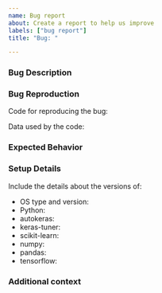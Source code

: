 ```yaml
---
name: Bug report
about: Create a report to help us improve
labels: ["bug report"]
title: "Bug: "

---
```


### Bug Description
<!---
A clear and concise description of what the bug is.
-->

### Bug Reproduction
Code for reproducing the bug:

Data used by the code:

### Expected Behavior
<!---
If not so obvious to see the bug from the running results,
please briefly describe the expected behavior.
-->

### Setup Details
Include the details about the versions of:
 - OS type and version:
 - Python:
 - autokeras: <!--- e.g. 0.4.0, 1.0.2, master-->
 - keras-tuner:
 - scikit-learn:
 - numpy:
 - pandas:
 - tensorflow:

### Additional context
<!---
If applicable, add any other context about the problem.
-->

